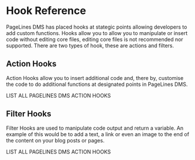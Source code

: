 # Hook Reference #

PageLines DMS has placed hooks at stategic points allowing developers to add custom functions. Hooks allow you to allow you to manipulate or insert code without editing core files, editing core files is not recommended nor supported. There are two types of hook, these are actions and filters.

## Action Hooks ##

Action Hooks allow you to insert additional code and, there by, customise the code to do additional functions at designated points in PageLines DMS.

LIST ALL PAGELINES DMS ACTION HOOKS


## Filter Hooks ##

Filter Hooks are used to manipulate code output and return a variable. An example of this would be to add a text, a link or even an image to the end of the content on your blog posts or pages.

LIST ALL PAGELINES DMS ACTION HOOKS